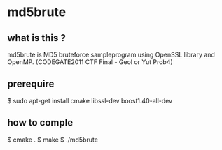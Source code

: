 md5brute
========

what is this ?
--------------
md5brute is MD5 bruteforce sampleprogram using OpenSSL library and OpenMP. (CODEGATE2011 CTF Final - Geol or Yut Prob4)

prerequire
----------
  $ sudo apt-get install cmake libssl-dev boost1.40-all-dev

how to comple
-------------
  $ cmake .
  $ make
  $ ./md5brute

